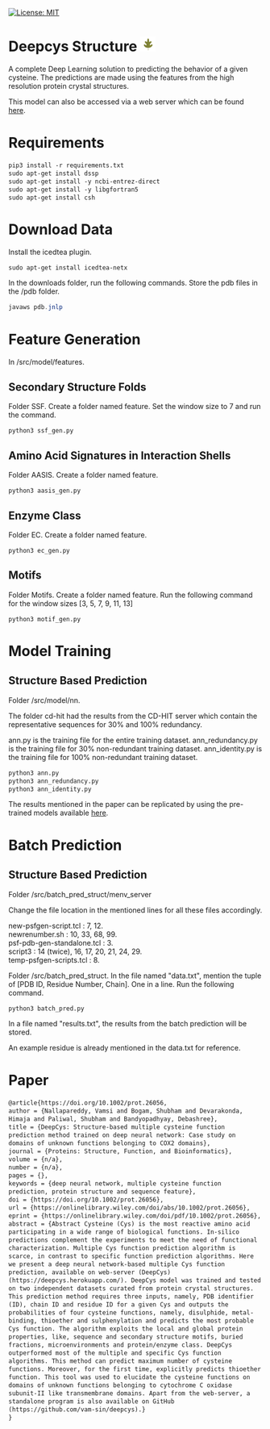 [![License: MIT](https://img.shields.io/badge/License-MIT-yellow.svg)](https://opensource.org/licenses/MIT)

# Deepcys Structure <img width="30" height="30" src="downloads/logo.png">
A complete Deep Learning solution to predicting the behavior of a given cysteine. The predictions are made using the features from the high resolution protein crystal structures.

This model can also be accessed via a web server which can be found [here](http://deepcys.herokuapp.com).

# Requirements

```python3
pip3 install -r requirements.txt
sudo apt-get install dssp
sudo apt-get install -y ncbi-entrez-direct
sudo apt-get install -y libgfortran5
sudo apt-get install csh
```

# Download Data

Install the icedtea plugin.

```
sudo apt-get install icedtea-netx
```

In the downloads folder, run the following commands. Store the pdb files in the /pdb folder.

```java
javaws pdb.jnlp
```

# Feature Generation

In /src/model/features.

## Secondary Structure Folds

Folder SSF. 
Create a folder named feature.
Set the window size to 7 and run the command.

```python3
python3 ssf_gen.py
```

## Amino Acid Signatures in Interaction Shells

Folder AASIS. 
Create a folder named feature.

```python3
python3 aasis_gen.py
```

## Enzyme Class

Folder EC. 
Create a folder named feature.

```python3
python3 ec_gen.py
```

## Motifs

Folder Motifs. 
Create a folder named feature.
Run the following command for the window sizes [3, 5, 7, 9, 11, 13] 

```python3
python3 motif_gen.py
```

# Model Training

## Structure Based Prediction

Folder /src/model/nn.

The folder cd-hit had the results from the CD-HIT server which contain the representative sequences for 30% and 100% redundancy.

ann.py is the training file for the entire training dataset.
ann_redundancy.py is the training file for 30% non-redundant training dataset.
ann_identity.py is the training file for 100% non-redundant training dataset.

```python3
python3 ann.py
python3 ann_redundancy.py
python3 ann_identity.py
```

The results mentioned in the paper can be replicated by using the pre-trained models available [here](https://drive.google.com/drive/folders/1Hu_P80OheLdSDpRqPcECbdua1kTjv8Vx?usp=sharing).

# Batch Prediction

## Structure Based Prediction

Folder /src/batch_pred_struct/menv_server

Change the file location in the mentioned lines for all these files accordingly.

new-psfgen-script.tcl : 7, 12.  <br/>
newrenumber.sh : 10, 33, 68, 99.  <br/>
psf-pdb-gen-standalone.tcl : 3.  <br/>
script3 : 14 (twice), 16, 17, 20, 21, 24, 29.  <br/>
temp-psfgen-scripts.tcl : 8.  <br/>

Folder /src/batch_pred_struct.
In the file named "data.txt", mention the tuple of [PDB ID, Residue Number, Chain]. One in a line. Run the following command.

```python3
python3 batch_pred.py
```

In a file named "results.txt", the results from the batch prediction will be stored.

An example residue is already mentioned in the data.txt for reference. 

# Paper

```
@article{https://doi.org/10.1002/prot.26056,
author = {Nallapareddy, Vamsi and Bogam, Shubham and Devarakonda, Himaja and Paliwal, Shubham and Bandyopadhyay, Debashree},
title = {DeepCys: Structure-based multiple cysteine function prediction method trained on deep neural network: Case study on domains of unknown functions belonging to COX2 domains},
journal = {Proteins: Structure, Function, and Bioinformatics},
volume = {n/a},
number = {n/a},
pages = {},
keywords = {deep neural network, multiple cysteine function prediction, protein structure and sequence feature},
doi = {https://doi.org/10.1002/prot.26056},
url = {https://onlinelibrary.wiley.com/doi/abs/10.1002/prot.26056},
eprint = {https://onlinelibrary.wiley.com/doi/pdf/10.1002/prot.26056},
abstract = {Abstract Cysteine (Cys) is the most reactive amino acid participating in a wide range of biological functions. In-silico predictions complement the experiments to meet the need of functional characterization. Multiple Cys function prediction algorithm is scarce, in contrast to specific function prediction algorithms. Here we present a deep neural network-based multiple Cys function prediction, available on web-server (DeepCys) (https://deepcys.herokuapp.com/). DeepCys model was trained and tested on two independent datasets curated from protein crystal structures. This prediction method requires three inputs, namely, PDB identifier (ID), chain ID and residue ID for a given Cys and outputs the probabilities of four cysteine functions, namely, disulphide, metal-binding, thioether and sulphenylation and predicts the most probable Cys function. The algorithm exploits the local and global protein properties, like, sequence and secondary structure motifs, buried fractions, microenvironments and protein/enzyme class. DeepCys outperformed most of the multiple and specific Cys function algorithms. This method can predict maximum number of cysteine functions. Moreover, for the first time, explicitly predicts thioether function. This tool was used to elucidate the cysteine functions on domains of unknown functions belonging to cytochrome C oxidase subunit-II like transmembrane domains. Apart from the web-server, a standalone program is also available on GitHub (https://github.com/vam-sin/deepcys).}
}
```
